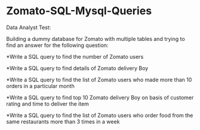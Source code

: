 # Zomato-SQL-Mysql-Queries

Data Analyst Test:

Building a dummy database for Zomato with multiple tables and trying to find an answer for the following question:

*Write a SQL query to find the number of Zomato users

*Write a SQL query to find details of Zomato delivery Boy

*Write a SQL query to find  the list of Zomato users who made more than 10 orders in a particular month

*Write a SQL query to find top 10 Zomato delivery Boy on basis of customer rating and time to deliver the item

*Write a SQL query to find the list of Zomato users who order food from the same restaurants more than 3 times in a week

